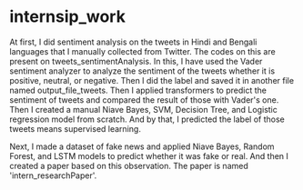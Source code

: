 # internsip_work
At first, I did sentiment analysis on the tweets in Hindi and Bengali languages that I manually collected from Twitter. The codes on this are present on tweets_sentimentAnalysis.
In this, I have used the Vader sentiment analyzer to analyze the sentiment of the tweets whether it is positive, neutral, or negative. Then I did the label and saved it in another file named output_file_tweets.
Then I applied transformers to predict the sentiment of tweets and compared the result of those with Vader's one.
Then I created a manual Niave Bayes, SVM, Decision Tree, and Logistic regression model from scratch. And by that, I predicted the label of those tweets means supervised learning.

Next, I made a dataset of fake news and applied Niave Bayes, Random Forest, and LSTM models to predict whether it was fake or real. And then I created a paper based on this observation. The paper is named 'intern_researchPaper'.
